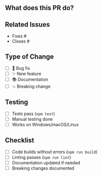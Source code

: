 ## What does this PR do?

<!-- Brief description of the changes -->

## Related Issues

<!-- Link related issues with keywords -->
- Fixes #
- Closes #

## Type of Change

- [ ] 🐛 Bug fix
- [ ] ✨ New feature
- [ ] 📚 Documentation
- [ ] 💥 Breaking change

## Testing

- [ ] Tests pass (`npm test`)
- [ ] Manual testing done
- [ ] Works on Windows/macOS/Linux

## Checklist

- [ ] Code builds without errors (`npm run build`)
- [ ] Linting passes (`npm run lint`)
- [ ] Documentation updated if needed
- [ ] Breaking changes documented
